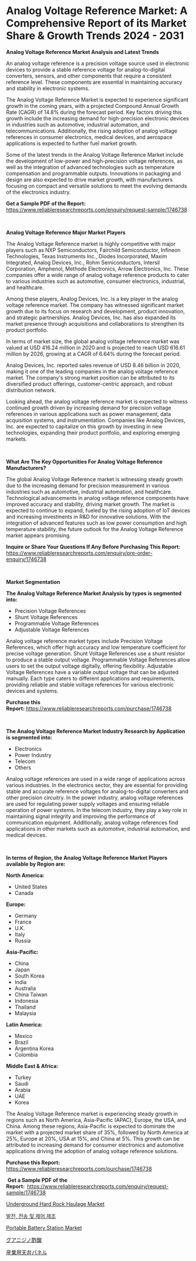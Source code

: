 <p><h1>Analog Voltage Reference Market: A Comprehensive Report of its Market Share & Growth Trends 2024 - 2031</h1></p><p><strong>Analog Voltage Reference Market Analysis and Latest Trends</strong></p>
<p><p>An analog voltage reference is a precision voltage source used in electronic devices to provide a stable reference voltage for analog-to-digital converters, sensors, and other components that require a consistent reference level. These components are essential in maintaining accuracy and stability in electronic systems.</p><p>The Analog Voltage Reference Market is expected to experience significant growth in the coming years, with a projected Compound Annual Growth Rate (CAGR) of 14.8% during the forecast period. Key factors driving this growth include the increasing demand for high-precision electronic devices in industries such as automotive, industrial automation, and telecommunications. Additionally, the rising adoption of analog voltage references in consumer electronics, medical devices, and aerospace applications is expected to further fuel market growth.</p><p>Some of the latest trends in the Analog Voltage Reference Market include the development of low-power and high-precision voltage references, as well as the integration of advanced technologies such as temperature compensation and programmable outputs. Innovations in packaging and design are also expected to drive market growth, with manufacturers focusing on compact and versatile solutions to meet the evolving demands of the electronics industry.</p></p>
<p><strong>Get a Sample PDF of the Report:&nbsp;</strong> <a href="https://www.reliableresearchreports.com/enquiry/request-sample/1746738">https://www.reliableresearchreports.com/enquiry/request-sample/1746738</a></p>
<p>&nbsp;</p>
<p><strong>Analog Voltage Reference Major Market Players</strong></p>
<p><p>The Analog Voltage Reference market is highly competitive with major players such as NXP Semiconductors, Fairchild Semiconductor, Infineon Technologies, Texas Instruments Inc., Diodes Incorporated, Maxim Integrated, Analog Devices, Inc., Rohm Semiconductors, Intersil Corporation, Amphenol, Methode Electronics, Arrow Electronics, Inc. These companies offer a wide range of analog voltage reference products to cater to various industries such as automotive, consumer electronics, industrial, and healthcare.</p><p>Among these players, Analog Devices, Inc. is a key player in the analog voltage reference market. The company has witnessed significant market growth due to its focus on research and development, product innovation, and strategic partnerships. Analog Devices, Inc. has also expanded its market presence through acquisitions and collaborations to strengthen its product portfolio.</p><p>In terms of market size, the global analog voltage reference market was valued at USD 416.24 million in 2020 and is projected to reach USD 616.61 million by 2026, growing at a CAGR of 6.64% during the forecast period.</p><p>Analog Devices, Inc. reported sales revenue of USD 8.46 billion in 2020, making it one of the leading companies in the analog voltage reference market. The company's strong market position can be attributed to its diversified product offerings, customer-centric approach, and robust distribution network.</p><p>Looking ahead, the analog voltage reference market is expected to witness continued growth driven by increasing demand for precision voltage references in various applications such as power management, data acquisition systems, and instrumentation. Companies like Analog Devices, Inc. are expected to capitalize on this growth by investing in new technologies, expanding their product portfolio, and exploring emerging markets.</p></p>
<p>&nbsp;</p>
<p><strong>What Are The Key Opportunities For Analog Voltage Reference Manufacturers?</strong></p>
<p><p>The global Analog Voltage Reference market is witnessing steady growth due to the increasing demand for precision measurement in various industries such as automotive, industrial automation, and healthcare. Technological advancements in analog voltage reference components have improved accuracy and stability, driving market growth. The market is expected to continue to expand, fueled by the rising adoption of IoT devices and increasing investments in R&D for innovative solutions. With the integration of advanced features such as low power consumption and high temperature stability, the future outlook for the Analog Voltage Reference market appears promising.</p></p>
<p><strong>Inquire or Share Your Questions If Any Before Purchasing This Report:</strong> <a href="https://www.reliableresearchreports.com/enquiry/pre-order-enquiry/1746738">https://www.reliableresearchreports.com/enquiry/pre-order-enquiry/1746738</a></p>
<p>&nbsp;</p>
<p><strong>Market Segmentation</strong></p>
<p><strong>The Analog Voltage Reference Market Analysis by types is segmented into:</strong></p>
<p><ul><li>Precision Voltage References</li><li>Shunt Voltage References</li><li>Programmable Voltage References</li><li>Adjustable Voltage References</li></ul></p>
<p><p>Analog voltage reference market types include Precision Voltage References, which offer high accuracy and low temperature coefficient for precise voltage generation. Shunt Voltage References use a shunt resistor to produce a stable output voltage. Programmable Voltage References allow users to set the output voltage digitally, offering flexibility. Adjustable Voltage References have a variable output voltage that can be adjusted manually. Each type caters to different applications and requirements, providing reliable and stable voltage references for various electronic devices and systems.</p></p>
<p><strong>Purchase this Report:&nbsp;</strong><a href="https://www.reliableresearchreports.com/purchase/1746738">https://www.reliableresearchreports.com/purchase/1746738</a></p>
<p>&nbsp;</p>
<p><strong>The Analog Voltage Reference Market Industry Research by Application is segmented into:</strong></p>
<p><ul><li>Electronics</li><li>Power Industry</li><li>Telecom</li><li>Others</li></ul></p>
<p><p>Analog voltage references are used in a wide range of applications across various industries. In the electronics sector, they are essential for providing stable and accurate reference voltages for analog-to-digital converters and other precision circuitry. In the power industry, analog voltage references are used for regulating power supply voltages and ensuring reliable operation of power systems. In the telecom industry, they play a key role in maintaining signal integrity and improving the performance of communication equipment. Additionally, analog voltage references find applications in other markets such as automotive, industrial automation, and medical devices.</p></p>
<p>&nbsp;</p>
<p><strong>In terms of Region, the Analog Voltage Reference Market Players available by Region are:</strong></p>
<p>
    <p> <strong> North America: </strong>
        <ul>
            <li>United States</li>
            <li>Canada</li>
        </ul>
        </p> 
    <p> <strong> Europe: </strong>
        <ul>
            <li>Germany</li>
            <li>France</li>
            <li>U.K.</li>
            <li>Italy</li>
            <li>Russia</li>
        </ul>
        </p> 
    <p> <strong> Asia-Pacific: </strong>
        <ul>
            <li>China</li>
            <li>Japan</li>
            <li>South Korea</li>
            <li>India</li>
            <li>Australia</li>
            <li>China Taiwan</li>
            <li>Indonesia</li>
            <li>Thailand</li>
            <li>Malaysia</li>
        </ul>
        </p> 
    <p> <strong> Latin America: </strong>
        <ul>
            <li>Mexico</li>
            <li>Brazil</li>
            <li>Argentina Korea</li>
            <li>Colombia</li>
        </ul>
        </p> 
    <p> <strong> Middle East & Africa: </strong>
        <ul>
            <li>Turkey</li>
            <li>Saudi</li>
            <li>Arabia</li>
            <li>UAE</li>
            <li>Korea</li>
        </ul>
    </p>
    </p>
<p><p>The Analog Voltage Reference market is experiencing steady growth in regions such as North America, Asia-Pacific (APAC), Europe, the USA, and China. Among these regions, Asia-Pacific is expected to dominate the market with a projected market share of 35%, followed by North America at 25%, Europe at 20%, USA at 15%, and China at 5%. This growth can be attributed to increasing demand for consumer electronics and automotive applications driving the adoption of analog voltage reference solutions.</p></p>
<p><strong>Purchase this Report: </strong><a href="https://www.reliableresearchreports.com/purchase/1746738">https://www.reliableresearchreports.com/purchase/1746738</a></p>
<p>&nbsp;<strong>Get a Sample PDF of the Report:&nbsp;&nbsp;</strong><a href="https://www.reliableresearchreports.com/enquiry/request-sample/1746738">https://www.reliableresearchreports.com/enquiry/request-sample/1746738</a></p>
<p><strong></strong></p>
<p><p><a href="https://issuu.com/reportprime-2/docs/underground-hard-rock-haulage-market-size-2030.ppt">Underground Hard Rock Haulage Market</a></p><p><a href="https://github.com/iansanftyord09878/Market-Research-Report-List-1/blob/main/783130614940.md">발전, 전송 및 제어 제조</a></p><p><a href="https://github.com/yemakinde/Market-Research-Report-List-2/blob/main/portable-battery-station-market.md">Portable Battery Station Market</a></p><p><a href="https://github.com/LeanneBruen2023/Market-Research-Report-List-1/blob/main/411972716126.md">グアニジノ酢酸</a></p><p><a href="https://github.com/cnnriuez22368/Market-Research-Report-List-1/blob/main/512464216125.md">産業用天井パネル</a></p></p>